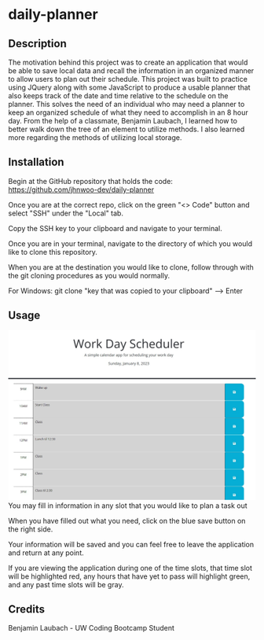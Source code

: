 # daily-planner

## Description

The motivation behind this project was to create an application that would be able to save local data and recall the information in an organized manner to allow users to plan out their schedule. This project was built to practice using JQuery along with some JavaScript to produce a usable planner that also keeps track of the date and time relative to the schedule on the planner. This solves the need of an individual who may need a planner to keep an organized schedule of what they need to accomplish in an 8 hour day. From the help of a classmate, Benjamin Laubach, I learned how to better walk down the tree of an element to utilize methods. I also learned more regarding the methods of utilizing local storage.

## Installation

Begin at the GitHub repository that holds the code:
https://github.com/jhnwoo-dev/daily-planner

Once you are at the correct repo, click on the green "<> Code" button and select "SSH" under the "Local" tab.

Copy the SSH key to your clipboard and navigate to your terminal.

Once you are in your terminal, navigate to the directory of which you would like to clone this repository.

When you are at the destination you would like to clone, follow through with the git cloning procedures as you would normally.

For Windows: git clone "key that was copied to your clipboard" --> Enter

## Usage

![mainscreen](./Assets/Planner%20Main%20Screen.jpg)
You may fill in information in any slot that you would like to plan a task out

When you have filled out what you need, click on the blue save button on the right side.

Your information will be saved and you can feel free to leave the application and return at any point.

If you are viewing the application during one of the time slots, that time slot will be highlighted red, any hours that have yet to pass will highlight green, and any past time slots will be gray.

## Credits

Benjamin Laubach - UW Coding Bootcamp Student
